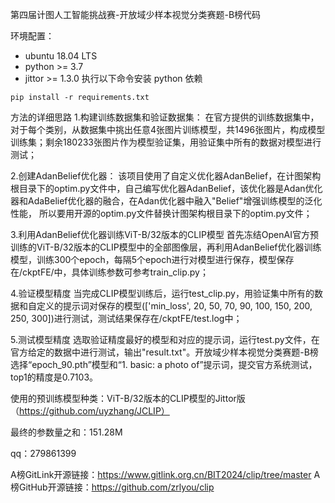 第四届计图人工智能挑战赛-开放域少样本视觉分类赛题-B榜代码

环境配置：
- ubuntu 18.04 LTS
- python >= 3.7
- jittor >= 1.3.0
执行以下命令安装 python 依赖
```
pip install -r requirements.txt
```

方法的详细思路
1.构建训练数据集和验证数据集：
在官方提供的训练数据集中，对于每个类别，从数据集中挑出任意4张图片训练模型，共1496张图片，构成模型训练集；剩余180233张图片作为模型验证集，用验证集中所有的数据对模型进行测试；

2.创建AdanBelief优化器：
该项目使用了自定义优化器AdanBelief，在计图架构根目录下的optim.py文件中，自己编写优化器AdanBelief，该优化器是Adan优化器和AdaBelief优化器的融合，在Adan优化器中融入"Belief"增强训练模型的泛化性能，
所以要用开源的optim.py文件替换计图架构根目录下的optim.py文件；

3.利用AdanBelief优化器训练ViT-B/32版本的CLIP模型
首先冻结OpenAI官方预训练的ViT-B/32版本的CLIP模型中的全部图像层，再利用AdanBelief优化器训练模型，训练300个epoch，每隔5个epoch进行对模型进行保存，模型保存在/ckptFE/中，具体训练参数可参考train_clip.py；

4.验证模型精度
当完成CLIP模型训练后，运行test_clip.py，用验证集中所有的数据和自定义的提示词对保存的模型(['min_loss', 20, 50, 70, 90, 100, 150, 200, 250, 300])进行测试，测试结果保存在/ckptFE/test.log中；

5.测试模型精度
选取验证精度最好的模型和对应的提示词，运行test.py文件，在官方给定的数据中进行测试，输出"result.txt"。开放域少样本视觉分类赛题-B榜选择“epoch_90.pth”模型和“1. basic: a photo of”提示词，提交官方系统测试，top1的精度是0.7103。

使用的预训练模型种类：ViT-B/32版本的CLIP模型的Jittor版（https://github.com/uyzhang/JCLIP）

最终的参数量之和：151.28M

qq：279861399

A榜GitLink开源链接：https://www.gitlink.org.cn/BIT2024/clip/tree/master
A榜GitHub开源链接：https://github.com/zrlyou/clip